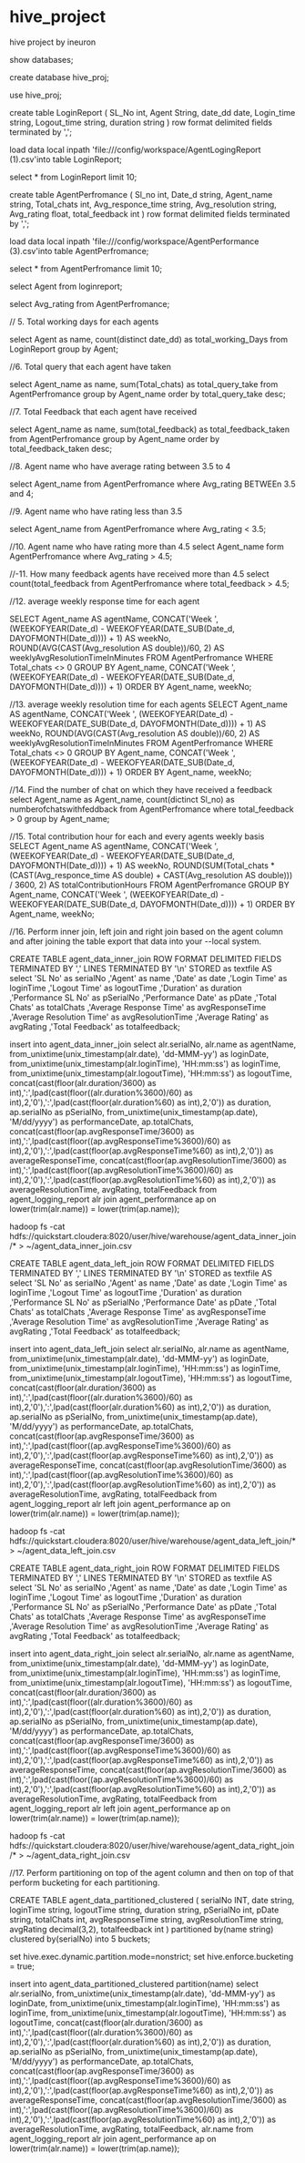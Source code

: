 # hive_project
hive project by ineuron


show databases;

create database hive_proj;

use hive_proj;


create table LoginReport
(
SL_No int,
Agent String,
date_dd date,
Login_time string,
Logout_time string,
duration string
)
row format delimited
fields terminated by ',';


 load data local inpath 'file:///config/workspace/AgentLogingReport (1).csv'into table LoginReport;


 select * from LoginReport limit 10;


create table AgentPerfromance
(
Sl_no int,
Date_d string,
Agent_name string,
Total_chats int,
Avg_responce_time string,
Avg_resolution string,
Avg_rating float,
total_feedback int
)
row format delimited
fields terminated by ',';


load data local inpath 'file:///config/workspace/AgentPerformance (3).csv'into table AgentPerfromance;


 select * from AgentPerfromance limit 10;


select Agent from loginreport;

select Avg_rating from AgentPerfromance;


// 5. Total working days for each agents 

select Agent as name, count(distinct date_dd) as total_working_Days from LoginReport group by Agent;

//6. Total query that each agent have taken 

 select Agent_name as name, sum(Total_chats) as total_query_take from AgentPerfromance group by Agent_name order by total_query_take desc;

//7. Total Feedback that each agent have received 

select Agent_name as name, sum(total_feedback) as total_feedback_taken from AgentPerfromance group by Agent_name order by total_feedback_taken desc;

//8. Agent name who have average rating between 3.5 to 4 

select Agent_name from AgentPerfromance where Avg_rating BETWEEn 3.5 and 4;

//9. Agent name who have rating less than 3.5 

select Agent_name from AgentPerfromance where Avg_rating < 3.5;

//10. Agent name who have rating more than 4.5 
select Agent_name form AgentPerfromance where Avg_rating > 4.5;


//-11. How many feedback agents have received more than 4.5 
select count(total_feedback from AgentPerfromance where total_feedback > 4.5;

//12. average weekly response time for each agent 

SELECT
    Agent_name AS agentName,
       CONCAT('Week ', (WEEKOFYEAR(Date_d) - WEEKOFYEAR(DATE_SUB(Date_d, DAYOFMONTH(Date_d)))) + 1) AS weekNo,
       ROUND(AVG(CAST(Avg_resolution AS double))/60, 2) AS weeklyAvgResolutionTimeInMinutes
     FROM
       AgentPerfromance
     WHERE
       Total_chats <> 0
     GROUP BY
       Agent_name,
       CONCAT('Week ', (WEEKOFYEAR(Date_d) - WEEKOFYEAR(DATE_SUB(Date_d, DAYOFMONTH(Date_d)))) + 1)
     ORDER BY
       Agent_name,
    weekNo;

//13. average weekly resolution time for each agents 
SELECT
  Agent_name AS agentName,
  CONCAT('Week ', (WEEKOFYEAR(Date_d) - WEEKOFYEAR(DATE_SUB(Date_d, DAYOFMONTH(Date_d)))) + 1) AS weekNo,
  ROUND(AVG(CAST(Avg_resolution AS double))/60, 2) AS weeklyAvgResolutionTimeInMinutes
FROM
  AgentPerfromance
WHERE
  Total_chats <> 0
GROUP BY
  Agent_name,
  CONCAT('Week ', (WEEKOFYEAR(Date_d) - WEEKOFYEAR(DATE_SUB(Date_d, DAYOFMONTH(Date_d)))) + 1)
ORDER BY
  Agent_name,
  weekNo;


//14. Find the number of chat on which they have received a feedback 
select Agent_name as Agent_name, count(dictinct Sl_no) as numberofchatswithfeddback from AgentPerfromance where total_feedback > 0 group by Agent_name;

//15. Total contribution hour for each and every agents weekly basis 
SELECT
  Agent_name AS agentName,
  CONCAT('Week ', (WEEKOFYEAR(Date_d) - WEEKOFYEAR(DATE_SUB(Date_d, DAYOFMONTH(Date_d)))) + 1) AS weekNo,
  ROUND(SUM(Total_chats * (CAST(Avg_responce_time AS double) + CAST(Avg_resolution AS double))) / 3600, 2) AS totalContributionHours
FROM
  AgentPerfromance
GROUP BY
  Agent_name,
  CONCAT('Week ', (WEEKOFYEAR(Date_d) - WEEKOFYEAR(DATE_SUB(Date_d, DAYOFMONTH(Date_d)))) + 1)
ORDER BY
  Agent_name,
  weekNo;


//16. Perform inner join, left join and right join based on the agent column and after joining the table export that data into your --local system.

CREATE TABLE agent_data_inner_join
ROW FORMAT DELIMITED FIELDS TERMINATED BY ','
LINES TERMINATED BY '\n'
STORED as textfile
AS
select
'SL No' as serialNo
,'Agent' as name
,'Date' as date
,'Login Time' as loginTime
,'Logout Time' as logoutTime
,'Duration' as duration
,'Performance SL No' as pSerialNo
,'Performance Date' as pDate
,'Total Chats' as totalChats
,'Average Response Time' as avgResponseTime
,'Average Resolution Time' as avgResolutionTime
,'Average Rating' as avgRating
,'Total Feedback' as totalfeedback;

insert into agent_data_inner_join
select
alr.serialNo, 
alr.name as agentName,
from_unixtime(unix_timestamp(alr.date), 'dd-MMM-yy') as loginDate,
from_unixtime(unix_timestamp(alr.loginTime), 'HH:mm:ss') as loginTime,
from_unixtime(unix_timestamp(alr.logoutTime), 'HH:mm:ss') as logoutTime,
concat(cast(floor(alr.duration/3600) as int),':',lpad(cast(floor((alr.duration%3600)/60) as int),2,'0'),':',lpad(cast(floor(alr.duration%60) as int),2,'0')) as duration,
ap.serialNo as pSerialNo,
from_unixtime(unix_timestamp(ap.date), 'M/dd/yyyy') as performanceDate,
ap.totalChats,
concat(cast(floor(ap.avgResponseTime/3600) as int),':',lpad(cast(floor((ap.avgResponseTime%3600)/60) as int),2,'0'),':',lpad(cast(floor(ap.avgResponseTime%60) as int),2,'0')) as averageResponseTime,
concat(cast(floor(ap.avgResolutionTime/3600) as int),':',lpad(cast(floor((ap.avgResolutionTime%3600)/60) as int),2,'0'),':',lpad(cast(floor(ap.avgResolutionTime%60) as int),2,'0')) as averageResolutionTime,
avgRating,
totalFeedback
from agent_logging_report alr
join agent_performance ap on lower(trim(alr.name)) = lower(trim(ap.name));

hadoop fs -cat hdfs://quickstart.cloudera:8020/user/hive/warehouse/agent_data_inner_join/* > ~/agent_data_inner_join.csv

CREATE TABLE agent_data_left_join
ROW FORMAT DELIMITED FIELDS TERMINATED BY ','
LINES TERMINATED BY '\n'
STORED as textfile
AS
select
'SL No' as serialNo
,'Agent' as name
,'Date' as date
,'Login Time' as loginTime
,'Logout Time' as logoutTime
,'Duration' as duration
,'Performance SL No' as pSerialNo
,'Performance Date' as pDate
,'Total Chats' as totalChats
,'Average Response Time' as avgResponseTime
,'Average Resolution Time' as avgResolutionTime
,'Average Rating' as avgRating
,'Total Feedback' as totalfeedback;

insert into agent_data_left_join
select
alr.serialNo, 
alr.name as agentName,
from_unixtime(unix_timestamp(alr.date), 'dd-MMM-yy') as loginDate,
from_unixtime(unix_timestamp(alr.loginTime), 'HH:mm:ss') as loginTime,
from_unixtime(unix_timestamp(alr.logoutTime), 'HH:mm:ss') as logoutTime,
concat(cast(floor(alr.duration/3600) as int),':',lpad(cast(floor((alr.duration%3600)/60) as int),2,'0'),':',lpad(cast(floor(alr.duration%60) as int),2,'0')) as duration,
ap.serialNo as pSerialNo,
from_unixtime(unix_timestamp(ap.date), 'M/dd/yyyy') as performanceDate,
ap.totalChats,
concat(cast(floor(ap.avgResponseTime/3600) as int),':',lpad(cast(floor((ap.avgResponseTime%3600)/60) as int),2,'0'),':',lpad(cast(floor(ap.avgResponseTime%60) as int),2,'0')) as averageResponseTime,
concat(cast(floor(ap.avgResolutionTime/3600) as int),':',lpad(cast(floor((ap.avgResolutionTime%3600)/60) as int),2,'0'),':',lpad(cast(floor(ap.avgResolutionTime%60) as int),2,'0')) as averageResolutionTime,
avgRating,
totalFeedback
from agent_logging_report alr
left join agent_performance ap on lower(trim(alr.name)) = lower(trim(ap.name));

hadoop fs -cat hdfs://quickstart.cloudera:8020/user/hive/warehouse/agent_data_left_join/* > ~/agent_data_left_join.csv

CREATE TABLE agent_data_right_join
ROW FORMAT DELIMITED FIELDS TERMINATED BY ','
LINES TERMINATED BY '\n'
STORED as textfile
AS
select
'SL No' as serialNo
,'Agent' as name
,'Date' as date
,'Login Time' as loginTime
,'Logout Time' as logoutTime
,'Duration' as duration
,'Performance SL No' as pSerialNo
,'Performance Date' as pDate
,'Total Chats' as totalChats
,'Average Response Time' as avgResponseTime
,'Average Resolution Time' as avgResolutionTime
,'Average Rating' as avgRating
,'Total Feedback' as totalfeedback;

insert into agent_data_right_join
select
alr.serialNo, 
alr.name as agentName,
from_unixtime(unix_timestamp(alr.date), 'dd-MMM-yy') as loginDate,
from_unixtime(unix_timestamp(alr.loginTime), 'HH:mm:ss') as loginTime,
from_unixtime(unix_timestamp(alr.logoutTime), 'HH:mm:ss') as logoutTime,
concat(cast(floor(alr.duration/3600) as int),':',lpad(cast(floor((alr.duration%3600)/60) as int),2,'0'),':',lpad(cast(floor(alr.duration%60) as int),2,'0')) as duration,
ap.serialNo as pSerialNo,
from_unixtime(unix_timestamp(ap.date), 'M/dd/yyyy') as performanceDate,
ap.totalChats,
concat(cast(floor(ap.avgResponseTime/3600) as int),':',lpad(cast(floor((ap.avgResponseTime%3600)/60) as int),2,'0'),':',lpad(cast(floor(ap.avgResponseTime%60) as int),2,'0')) as averageResponseTime,
concat(cast(floor(ap.avgResolutionTime/3600) as int),':',lpad(cast(floor((ap.avgResolutionTime%3600)/60) as int),2,'0'),':',lpad(cast(floor(ap.avgResolutionTime%60) as int),2,'0')) as averageResolutionTime,
avgRating,
totalFeedback
from agent_logging_report alr
left join agent_performance ap on lower(trim(alr.name)) = lower(trim(ap.name));

hadoop fs -cat hdfs://quickstart.cloudera:8020/user/hive/warehouse/agent_data_right_join/* > ~/agent_data_right_join.csv


//17. Perform partitioning on top of the agent column and then on top of that perform bucketing for each partitioning.

CREATE TABLE agent_data_partitioned_clustered
( 
serialNo INT,
date string,
loginTime string,
logoutTime string,
duration string,
pSerialNo int,
pDate string,
totalChats int,
avgResponseTime string,
avgResolutionTime string,
avgRating decimal(3,2),
totalfeedback int
)
partitioned by(name string)
clustered by(serialNo) into 5 buckets;

set hive.exec.dynamic.partition.mode=nonstrict;
set hive.enforce.bucketing = true;

insert into agent_data_partitioned_clustered partition(name)
select
alr.serialNo, 
from_unixtime(unix_timestamp(alr.date), 'dd-MMM-yy') as loginDate,
from_unixtime(unix_timestamp(alr.loginTime), 'HH:mm:ss') as loginTime,
from_unixtime(unix_timestamp(alr.logoutTime), 'HH:mm:ss') as logoutTime,
concat(cast(floor(alr.duration/3600) as int),':',lpad(cast(floor((alr.duration%3600)/60) as int),2,'0'),':',lpad(cast(floor(alr.duration%60) as int),2,'0')) as duration,
ap.serialNo as pSerialNo,
from_unixtime(unix_timestamp(ap.date), 'M/dd/yyyy') as performanceDate,
ap.totalChats,
concat(cast(floor(ap.avgResponseTime/3600) as int),':',lpad(cast(floor((ap.avgResponseTime%3600)/60) as int),2,'0'),':',lpad(cast(floor(ap.avgResponseTime%60) as int),2,'0')) as averageResponseTime,
concat(cast(floor(ap.avgResolutionTime/3600) as int),':',lpad(cast(floor((ap.avgResolutionTime%3600)/60) as int),2,'0'),':',lpad(cast(floor(ap.avgResolutionTime%60) as int),2,'0')) as averageResolutionTime,
avgRating,
totalFeedback,
alr.name
from agent_logging_report alr
join agent_performance ap on lower(trim(alr.name)) = lower(trim(ap.name));

